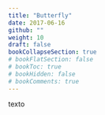 ```yaml
---
title: "Butterfly"
date: 2017-06-16
github: ""
weight: 10
draft: false
bookCollapseSection: true
# bookFlatSection: false
# bookToc: true
# bookHidden: false
# bookComments: true
---
```


texto